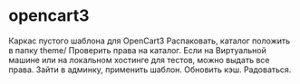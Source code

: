 # opencart3
Каркас пустого шаблона для OpenCart3
Распаковать, каталог положить в папку theme/ 
Проверить права на каталог. Если на Виртуальной машине или на локальном хостинге для тестов, можно выдать все права.
Зайти в админку, применить шаблон. Обновить кэш.
Радоваться.
